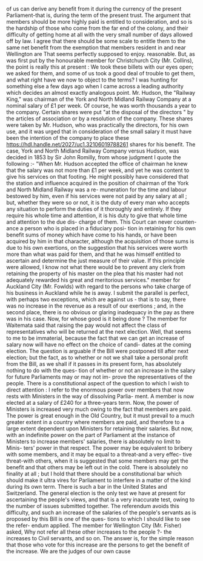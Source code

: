 of us can derive any benefit from it during the currency of the present Parliament-that is, during the term of the present trust. The argument that members should be more highly paid is entitled to consideration, and so is the hardship of those who come from the far end of the colony, and their difficulty of getting home at all with the very small number of days allowed off by law. I agree that there should be some scale to entitle them to the same net benefit from the exemption that members resident in and near Wellington are That seems perfectly supposed to enjoy. reasonable. But, as was first put by the honourable member for Christchurch City (Mr. Collins), the point is really this at present : We took these billets with our eyes open; we asked for them, and some of us took a good deal of trouble to get them, and what right have we now to object to the terms? I was hunting for something else a few days ago when I came across a leading authority which decides an almost exactly analogous point. Mr. Hudson, the "Railway King," was chairman of the York and North Midland Railway Company at a nominal salary of £1 per week. Of course, he was worth thousands a year to the company. Certain shares were put "at the disposal of the directors " by the articles of association or by a resolution of the company. These shares were taken by Mr. Hudson, who was practically the directors, for his own use, and it was urged that in consideration of the small salary it must have been the intention of the company to place these https://hdl.handle.net/2027/uc1.32106019788261 shares for his benefit. The case, York and North Midland Railway Company versus Hudson, was decided in 1853 by Sir John Romilly, from whose judgment I quote the following :- "When Mr. Hudson accepted the office of chairman he knew that the salary was not more than £1 per week, and yet he was content to give his services on that footing. He might possibly have considered that the station and influence acquired in the position of chairman of the York and North Midland Railway was a re- muneration for the time and labour bestowed by him, even if his services were not paid by any salary at all ; but, whether they were so or not, it is the duty of every man who accepts any situation to perform the duties of it thoroughly and entirely. If they require his whole time and attention, it is his duty to give that whole time and attention to the due dis- charge of them. This Court can never counten- ance a person who is placed in a fiduciary posi- tion in retaining for his own benefit sums of money which have come to his hands, or have been acquired by him in that character, although the acquisition of those sums is due to his own exertions, on the suggestion that his services were worth more than what was paid for them, and that he was himself entitled to ascertain and determine the just measure of their value. If this principle were allowed, I know not what there would be to prevent any clerk from retaining the property of his master on the plea that his master had not adequately rewarded his great and meritorious services." member for Auckland City (Mr. Fowlds) with regard to the persons who take charge of his business in Auckland while he is away. I submit the parallel is perfect, with perhaps two exceptions, which are against us - that is to say, there was no increase in the revenue as a result of our exertions ; and, in the second place, there is no obvious or glaring inadequacy in the pay as there was in his case. Now, for whose good is it being done ? The member for Waitemata said that raising the pay would not affect the class of representatives who will be returned at the next election. Well, that seems to me to be immaterial, because the fact that we can get an increase of salary now will have no effect on the choice of candi- dates at the coming election. The question is arguable if the Bill were postponed till after next election; but the fact, as to whether or not we shall take a personal profit from the Bill, as we shall if it passes in its present form, has absolutely nothing to do with the ques- tion of whether or not an increase in the salary for future Parliaments may or may not im- prove the representatives of the people. There is a constitutional aspect of the question to which I wish to direct attention : I refer to the enormous power over members that now rests with Ministers in the way of dissolving Parlia- ment. A member is now elected at a salary of £240 for a three-years term. Now, the power of Ministers is increased very much owing to the fact that members are paid. The power is great enough in the Old Country, but it must prevail to a much greater extent in a country where members are paid, and therefore to a large extent dependent upon Ministers for retaining their salaries. But now, with an indefinite power on the part of Parliament at the instance of Ministers to increase members' salaries, there is absolutely no limit to Minis- ters' power in that respect. The power may be equivalent to bribery with some members, and it may be equal to a threat-and a very effec- tive threat-with others, when it is suggested that some members may get the benefit and that others may be left out in the cold. There is absolutely no finality at all ; but I hold that there should be a constitutional bar which should make it ultra vires for Parliament to interfere in a matter of the kind during its own term. There is such a bar in the United States and Switzerland. The general election is the only test we have at present for ascertaining the people's views, and that is a very inaccurate test, owing to the number of issues submitted together. The referendum avoids this difficulty, and such an increase of the salaries of the people's servants as is proposed by this Bill is one of the ques- tions to which I should like to see the refer- endum applied. The member for Wellington City (Mr. Fisher) asked, Why not refer all these other increases to the people ?- the increases to Civil servants, and so on. The answer is, for the simple reason that those who vote for this increase are the persons to get the benefit of the increase. We are the judges of our own cause 